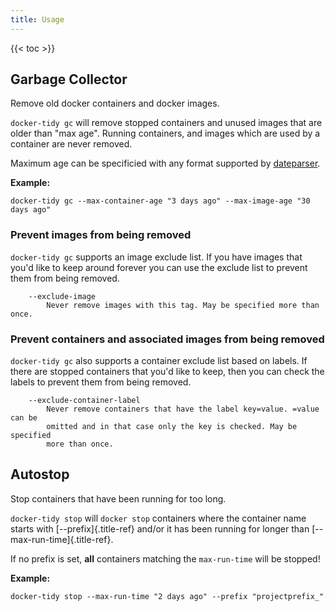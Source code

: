 ```yaml
---
title: Usage
---
```


{{< toc >}}

## Garbage Collector

Remove old docker containers and docker images.

`docker-tidy gc` will remove stopped containers and unused images that are older
than \"max age\". Running containers, and images which are used by a
container are never removed.

Maximum age can be specificied with any format supported by
[dateparser](https://dateparser.readthedocs.io/en/latest/index.html#features).

__Example:__

```Shell
docker-tidy gc --max-container-age "3 days ago" --max-image-age "30 days ago"
```

### Prevent images from being removed

`docker-tidy gc` supports an image exclude list. If you have images that you\'d
like to keep around forever you can use the exclude list to prevent them
from being removed.

```Shell
    --exclude-image
        Never remove images with this tag. May be specified more than once.
```

### Prevent containers and associated images from being removed

`docker-tidy gc` also supports a container exclude list based on labels. If there
are stopped containers that you\'d like to keep, then you can check the
labels to prevent them from being removed.

```Shell
    --exclude-container-label
        Never remove containers that have the label key=value. =value can be
        omitted and in that case only the key is checked. May be specified
        more than once.
```

## Autostop

Stop containers that have been running for too long.

`docker-tidy stop` will `docker stop` containers where the container name starts
with [\--prefix]{.title-ref} and/or it has been running for longer than
[\--max-run-time]{.title-ref}.

If no prefix is set, __all__ containers matching the `max-run-time` will be stopped!

__Example:__

```Shell
docker-tidy stop --max-run-time "2 days ago" --prefix "projectprefix_"
```
